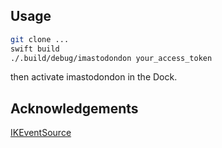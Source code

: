 ## Usage

```sh
git clone ...
swift build
./.build/debug/imastodondon your_access_token
```

then activate imastodondon in the Dock.

## Acknowledgements

[IKEventSource](https://github.com/inaka/EventSource)

